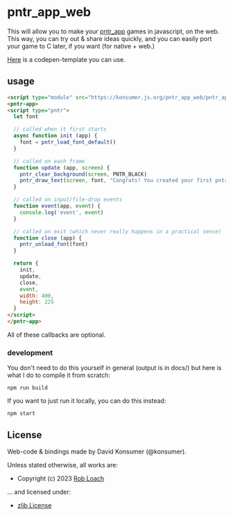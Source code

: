 # pntr_app_web

This will allow you to make your [pntr_app](https://github.com/RobLoach/pntr_app) games in javascript, on the web. This way, you can try out & share ideas quickly, and you can easily port your game to C later, if you want (for native + web.)

[Here](https://codepen.io/konsumer/pen/WNPNVYg?editors=1100) is a codepen-template you can use.


## usage

```html
<script type="module" src="https://konsumer.js.org/pntr_app_web/pntr_app.js" ></script>
<pntr-app>
<script type="pntr">
  let font

  // called when it first starts
  async function init (app) {
    font = pntr_load_font_default()
  }

  // called on each frame
  function update (app, screen) {
    pntr_clear_background(screen, PNTR_BLACK)
    pntr_draw_text(screen, font, "Congrats! You created your first pntr_app!", 35, 100, PNTR_DARKGRAY)
  }

  // called on input/file-drop events
  function event(app, event) {
    console.log('event', event)
  }

  // called on exit (which never really happens in a practical sense)
  function close (app) {
    pntr_unload_font(font)
  }

  return {
    init,
    update,
    close,
    event,
    width: 400,
    height: 225
  }
</script>
</pntr-app>
```

All of these callbacks are optional.

### development

You don't need to do this yourself in general (output is in docs/) but here is what I do to compile it from scratch:


```
npm run build
```

If you want to just run it locally, you can do this instead:

```
npm start
```


## License

Web-code & bindings made by David Konsumer (@konsumer).

Unless stated otherwise, all works are:

- Copyright (c) 2023 [Rob Loach](https://robloach.net)

... and licensed under:

- [zlib License](LICENSE)

